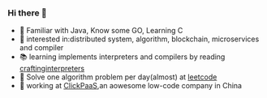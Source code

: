 ### Hi there 👋

<!--
**MilkyGreen/MilkyGreen** is a ✨ _special_ ✨ repository because its `README.md` (this file) appears on your GitHub profile.

Here are some ideas to get you started:

- 🔭 I’m currently working on ...
- 🌱 I’m currently learning ...
- 👯 I’m looking to collaborate on ...
- 🤔 I’m looking for help with ...
- 💬 Ask me about ...
- 📫 How to reach me: ...
- 😄 Pronouns: ...
- ⚡ Fun fact: ...
-->

- 🔭 Familiar with Java, Know some GO, Learning C
- 🌱 interested in:distributed system, algorithm, blockchain, microservices and compiler
- 📚 learning implements interpreters and compilers by reading [craftinginterpreters](http://craftinginterpreters.com)
- 💬 Solve one algorithm problem per day(almost) at [leetcode](https://leetcode-cn.com/u/milkygreen/)
- 👷 working at [ClickPaaS](https://www.clickpaas.com/),an aowesome low-code company in China
